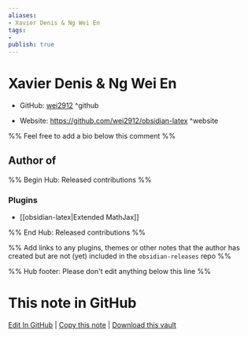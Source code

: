 ```yaml
---
aliases:
- Xavier Denis & Ng Wei En
tags:
- 
publish: true
---
```


# Xavier Denis & Ng Wei En

- GitHub: [wei2912](https://github.com/wei2912/) ^github
<!-- - Discord: `@` ^discord-->
- Website: <https://github.com/wei2912/obsidian-latex> ^website
<!-- - [[Publish sites|Publish site]]: <https://> ^publish-->

%% Feel free to add a bio below this comment %%


## Author of

%% Begin Hub: Released contributions %%
### Plugins
- [[obsidian-latex|Extended MathJax]]

%% End Hub: Released contributions %%

%% Add links to any plugins, themes or other notes that the author has created but are not (yet) included in the `obsidian-releases` repo %%

<!--
### Unlisted plugins
-->

<!--
### Others
-->

<!--
## Sponsor this author
-->

<!-- - [[GitHub sponsors]]: [Sponsor @wei2912 on GitHub Sponsors](https://github.com/sponsors/wei2912) ^github-sponsor-->
<!-- - [[Buy me a coffee]]: <https://> ^buy-me-a-coffee-->
<!-- - [[PayPal]]: <https://> ^paypal-->
<!-- - [[Patreon]]: <https://> ^patreon-->

<!--
## Follow this author
-->

<!-- - [[YouTube Channels|On YouTube]]: <https://> ^youtube-->
<!-- - Twitter: <https://> ^twitter-->
<!-- - ... -->

%% Hub footer: Please don't edit anything below this line %%

# This note in GitHub

<span class="git-footer">[Edit In GitHub](https://github.dev/obsidian-community/obsidian-hub/blob/main/01%20-%20Community/People/wei2912.md "git-hub-edit-note") | [Copy this note](https://raw.githubusercontent.com/obsidian-community/obsidian-hub/main/01%20-%20Community/People/wei2912.md "git-hub-copy-note") | [Download this vault](https://github.com/obsidian-community/obsidian-hub/archive/refs/heads/main.zip "git-hub-download-vault") </span>

